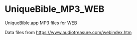 # UniqueBible_MP3_WEB
UniqueBible.app MP3 files for WEB

Data files from <https://www.audiotreasure.com/webindex.htm>
